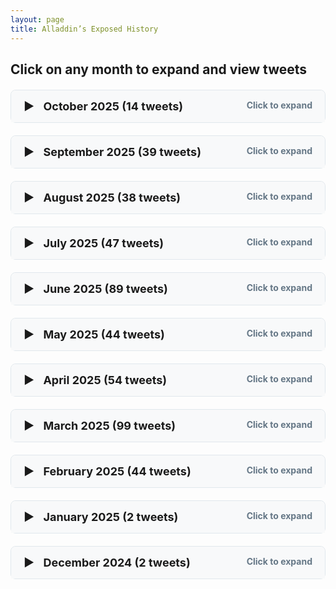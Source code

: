 ```yaml
---
layout: page
title: Alladdin’s Exposed History
---
```


## Click on any month to expand and view tweets


<div class="month-section" style="margin: 20px 0; border: 1px solid #e1e8ed; border-radius: 8px;">
  <div class="month-header" onclick="toggleMonth('2025_10')" style="padding: 15px 20px; background: #f8f9fa; cursor: pointer; font-weight: bold; font-size: 18px; border-radius: 8px 8px 0 0;">
    <span class="month-arrow" id="arrow_2025_10">▶</span>
    October 2025 (14 tweets)
    <span style="float: right; font-size: 14px; color: #657786;">Click to expand</span>
  </div>
  
  <div class="month-content" id="content_2025_10" style="display: none; padding: 20px;">
    <div class="loading-message" id="loading_2025_10" style="text-align: center; padding: 20px; color: #657786;">
      Loading tweets...
    </div>
    <div class="tweets-container" id="tweets_2025_10" style="display: none;">
      <div class="tweet-ids" data-tweet-ids="1976097579399250007,1975964273907286463,1975744368851259482,1975631807518216340,1975393026949382615,1974972855847985457,1974880242910347491,1974873703164018918,1974845125546418382,1974550777084682343,1974041147959042360,1973939704656752741,1973924534169546959,1973447845941526600"></div>
    </div>
  </div>
</div>

<div class="month-section" style="margin: 20px 0; border: 1px solid #e1e8ed; border-radius: 8px;">
  <div class="month-header" onclick="toggleMonth('2025_09')" style="padding: 15px 20px; background: #f8f9fa; cursor: pointer; font-weight: bold; font-size: 18px; border-radius: 8px 8px 0 0;">
    <span class="month-arrow" id="arrow_2025_09">▶</span>
    September 2025 (39 tweets)
    <span style="float: right; font-size: 14px; color: #657786;">Click to expand</span>
  </div>
  
  <div class="month-content" id="content_2025_09" style="display: none; padding: 20px;">
    <div class="loading-message" id="loading_2025_09" style="text-align: center; padding: 20px; color: #657786;">
      Loading tweets...
    </div>
    <div class="tweets-container" id="tweets_2025_09" style="display: none;">
      <div class="tweet-ids" data-tweet-ids="1973133846330875989,1973085350793789538,1972842445764427868,1972837228759179682,1972684408382705835,1972064154535317599,1971278627242377654,1971267672643076426,1971046142545662284,1970947939427348773,1970610447834587230,1970340225365966969,1969465009366581355,1968830562657034312,1968746681106665673,1968541900836848044,1968460958768185539,1967850229325353005,1967772543374500173,1965868891705364623,1965806156347220244,1965799270331891901,1965303056205230219,1965276287301489002,1965266587205706028,1965258107736699211,1965149334007414863,1964758196209471762,1964519376897618372,1964484225798983973,1964444378858209781,1964436288477770130,1964189074350080220,1963980452005601423,1963850306850275729,1963750350856622157,1963485978972332302,1963093856062157232,1962682376074768663"></div>
    </div>
  </div>
</div>

<div class="month-section" style="margin: 20px 0; border: 1px solid #e1e8ed; border-radius: 8px;">
  <div class="month-header" onclick="toggleMonth('2025_08')" style="padding: 15px 20px; background: #f8f9fa; cursor: pointer; font-weight: bold; font-size: 18px; border-radius: 8px 8px 0 0;">
    <span class="month-arrow" id="arrow_2025_08">▶</span>
    August 2025 (38 tweets)
    <span style="float: right; font-size: 14px; color: #657786;">Click to expand</span>
  </div>
  
  <div class="month-content" id="content_2025_08" style="display: none; padding: 20px;">
    <div class="loading-message" id="loading_2025_08" style="text-align: center; padding: 20px; color: #657786;">
      Loading tweets...
    </div>
    <div class="tweets-container" id="tweets_2025_08" style="display: none;">
      <div class="tweet-ids" data-tweet-ids="1962325911224610894,1962310770722758970,1962289512731886067,1962003641994535199,1961855304976507191,1961594306940350485,1961551937628712996,1961279899659878427,1961222372260024535,1960475410455781739,1960440731790925854,1959116661493309651,1958392322237829168,1958182493665857702,1957817251240849413,1956914311097376814,1956876313492615491,1956566476724256909,1956516205130371225,1956506360121532563,1956237722856907250,1955485212152041617,1955059852587438351,1954355948908163115,1954281391790928188,1953984891118662088,1953668508220633554,1953308276717961514,1953187963065778486,1953063518246179049,1952869398810902733,1951813915543056474,1951758628794364006,1951723685603311674,1951564895809339481,1951425664055472249,1951389977658470544,1951311964657033710"></div>
    </div>
  </div>
</div>

<div class="month-section" style="margin: 20px 0; border: 1px solid #e1e8ed; border-radius: 8px;">
  <div class="month-header" onclick="toggleMonth('2025_07')" style="padding: 15px 20px; background: #f8f9fa; cursor: pointer; font-weight: bold; font-size: 18px; border-radius: 8px 8px 0 0;">
    <span class="month-arrow" id="arrow_2025_07">▶</span>
    July 2025 (47 tweets)
    <span style="float: right; font-size: 14px; color: #657786;">Click to expand</span>
  </div>
  
  <div class="month-content" id="content_2025_07" style="display: none; padding: 20px;">
    <div class="loading-message" id="loading_2025_07" style="text-align: center; padding: 20px; color: #657786;">
      Loading tweets...
    </div>
    <div class="tweets-container" id="tweets_2025_07" style="display: none;">
      <div class="tweet-ids" data-tweet-ids="1950424803917418566,1950212730390270152,1950075763614433607,1949262207168168303,1949092342956466236,1948192396485001500,1947974990474694965,1947899087766028606,1947892418197787107,1947688088958079469,1947597492687696315,1947509229058695234,1947457673810853966,1947439843287478317,1946810944404803655,1946670169578950888,1946647917839724671,1946630895969997061,1946431199813279809,1946417666685555127,1946242910715781390,1946077234357281110,1946066102787690523,1946051701871394868,1945992389924921382,1945491899424366998,1945292218060669184,1944975878926033368,1944968477678420154,1944215697372197158,1944063217858215962,1943900768672920062,1943825717059629423,1943434382812893277,1943414382936961220,1943065655856521298,1942794509412135208,1942435100504801307,1942377243839275420,1941978012129374332,1941617787413127235,1941563904565395636,1941034664548094101,1940823757884383529,1940280894855815447,1940185956671529418,1940182340921434387"></div>
    </div>
  </div>
</div>

<div class="month-section" style="margin: 20px 0; border: 1px solid #e1e8ed; border-radius: 8px;">
  <div class="month-header" onclick="toggleMonth('2025_06')" style="padding: 15px 20px; background: #f8f9fa; cursor: pointer; font-weight: bold; font-size: 18px; border-radius: 8px 8px 0 0;">
    <span class="month-arrow" id="arrow_2025_06">▶</span>
    June 2025 (89 tweets)
    <span style="float: right; font-size: 14px; color: #657786;">Click to expand</span>
  </div>
  
  <div class="month-content" id="content_2025_06" style="display: none; padding: 20px;">
    <div class="loading-message" id="loading_2025_06" style="text-align: center; padding: 20px; color: #657786;">
      Loading tweets...
    </div>
    <div class="tweets-container" id="tweets_2025_06" style="display: none;">
      <div class="tweet-ids" data-tweet-ids="1939920908023701845,1939861823345271151,1939427058733433053,1939373138640253297,1938747735605453138,1938690203935482317,1938674070926577853,1938327163062640768,1938272152026779802,1938084922570482082,1938057721762496734,1938025003808886849,1937977181462008083,1937970791657697675,1937900248145272905,1937371261522391518,1937270603322413134,1937230013935558779,1937223313778266241,1936985214011441395,1936907856722452601,1936870622065254653,1936799043424067943,1936513928512569467,1936495529187320093,1936260775770784051,1936184241185780016,1936084649932955866,1935803530746503312,1935755750355116193,1935570110636318957,1935541049746702387,1935523493501694370,1935459749379850485,1935459744879423911,1935146322643898853,1935062472790282570,1934831619199656327,1934777093218267289,1934710762687045750,1934489519438336431,1934362880444408151,1934309094497865799,1934296714912879082,1934056021980250221,1933989487211893208,1933964330468270493,1933651460711199135,1933640718020726935,1933597788866236671,1933591637243859138,1933589236474659078,1933577805226225866,1933563002466226540,1933558923258483087,1933394585285181688,1933382186603790492,1933378838676853140,1933364212249608658,1933362726543503605,1933356828726837353,1933221299926806623,1933204727539360206,1932875810064773429,1932872170796966320,1932843917541593500,1932673169355161846,1932632827428020699,1932608653715972276,1932608616865148964,1932204362866069779,1931803400615686231,1931540665638265219,1931519624442765440,1931412963128222098,1931129099667284171,1931111825413984580,1930782325706822093,1930714618684686720,1930693124508262461,1930344130690863542,1930243226092372100,1930060443936231539,1930000633236468124,1929915360880296276,1929384687065051425,1929312940907520209,1929227101888287131,1929227098767716782"></div>
    </div>
  </div>
</div>

<div class="month-section" style="margin: 20px 0; border: 1px solid #e1e8ed; border-radius: 8px;">
  <div class="month-header" onclick="toggleMonth('2025_05')" style="padding: 15px 20px; background: #f8f9fa; cursor: pointer; font-weight: bold; font-size: 18px; border-radius: 8px 8px 0 0;">
    <span class="month-arrow" id="arrow_2025_05">▶</span>
    May 2025 (44 tweets)
    <span style="float: right; font-size: 14px; color: #657786;">Click to expand</span>
  </div>
  
  <div class="month-content" id="content_2025_05" style="display: none; padding: 20px;">
    <div class="loading-message" id="loading_2025_05" style="text-align: center; padding: 20px; color: #657786;">
      Loading tweets...
    </div>
    <div class="tweets-container" id="tweets_2025_05" style="display: none;">
      <div class="tweet-ids" data-tweet-ids="1928833458346012818,1928300126805569918,1928117126885212164,1927872464907825162,1927817468212564279,1927785790722998342,1927740354259722541,1927567555742343521,1927502604143136861,1927417048172236888,1927158316280488186,1927103618362020210,1927042402964869377,1926745221158568129,1926664826333323399,1926482142684414432,1926455323541246067,1926405139474022534,1926398864413581787,1926394879728357490,1926352063505551639,1926135104033751427,1926102137768919093,1926031182879158562,1924531522331410703,1923880935399039452,1923778424021143687,1923600574831878476,1923197116442345578,1923146673364287523,1921363534925140084,1921341049928131029,1920665402901729490,1920276847159390295,1920247342848000029,1919551921884446739,1919482695236911308,1919204174434021486,1919131140239085656,1919117504581865665,1918732090553598404,1918701132567756924,1918431895794209196,1918034120971608339"></div>
    </div>
  </div>
</div>

<div class="month-section" style="margin: 20px 0; border: 1px solid #e1e8ed; border-radius: 8px;">
  <div class="month-header" onclick="toggleMonth('2025_04')" style="padding: 15px 20px; background: #f8f9fa; cursor: pointer; font-weight: bold; font-size: 18px; border-radius: 8px 8px 0 0;">
    <span class="month-arrow" id="arrow_2025_04">▶</span>
    April 2025 (54 tweets)
    <span style="float: right; font-size: 14px; color: #657786;">Click to expand</span>
  </div>
  
  <div class="month-content" id="content_2025_04" style="display: none; padding: 20px;">
    <div class="loading-message" id="loading_2025_04" style="text-align: center; padding: 20px; color: #657786;">
      Loading tweets...
    </div>
    <div class="tweets-container" id="tweets_2025_04" style="display: none;">
      <div class="tweet-ids" data-tweet-ids="1917719485827461338,1917487666951774361,1917353555733930074,1917353549429690701,1917333183646904634,1916990954789343450,1916986967830446303,1916594192010322127,1916580125279142391,1916279436619501713,1915919643048657042,1915905415855907270,1915888125882093691,1915881500207104197,1915590482136121718,1915569191739920855,1914738496570576971,1914698406049546259,1914095787694227844,1914029893425459361,1913771779056672987,1913642874404831498,1913380952786567532,1913284302638379156,1913035011420459143,1912926156103233936,1912682177894183238,1912582542483406896,1912210375225094587,1911903681001447718,1911568636294357289,1911538544860102693,1911248836963483983,1911185539408994652,1910836054565019837,1910821687530315903,1910433341909893139,1909646726870290580,1909335994392039853,1908660141727371751,1908616852156375394,1908542724233408574,1908248999313711265,1908226733091807468,1908203244855366026,1908131517211213865,1907931878595977553,1907868501999587334,1907859306734657893,1907843391162888659,1907828380717768975,1907584629344817303,1907464407568863684,1907023594107891915"></div>
    </div>
  </div>
</div>

<div class="month-section" style="margin: 20px 0; border: 1px solid #e1e8ed; border-radius: 8px;">
  <div class="month-header" onclick="toggleMonth('2025_03')" style="padding: 15px 20px; background: #f8f9fa; cursor: pointer; font-weight: bold; font-size: 18px; border-radius: 8px 8px 0 0;">
    <span class="month-arrow" id="arrow_2025_03">▶</span>
    March 2025 (99 tweets)
    <span style="float: right; font-size: 14px; color: #657786;">Click to expand</span>
  </div>
  
  <div class="month-content" id="content_2025_03" style="display: none; padding: 20px;">
    <div class="loading-message" id="loading_2025_03" style="text-align: center; padding: 20px; color: #657786;">
      Loading tweets...
    </div>
    <div class="tweets-container" id="tweets_2025_03" style="display: none;">
      <div class="tweet-ids" data-tweet-ids="1906791751756427405,1906701489050907009,1906559286945169635,1906367729302425755,1906162472580722756,1906143131197722651,1906017722506350875,1905984093940006953,1905976182836797540,1905953855013032227,1905837031797797047,1905734763849343285,1905701212407959670,1905644002294055346,1905437892324798665,1905386290985796054,1905311151887466661,1904867698346963301,1904610082337468480,1904569859456799012,1904311068043673888,1904311061144289635,1904280399548997891,1904005225825890650,1903905268158640185,1903786226408206690,1903615325003792490,1903581384850944009,1903514305674588493,1903462953929891851,1903449435780100531,1903195404382114218,1903150347352158534,1903102554344448308,1902876441890418833,1902860181857325117,1902842401367928968,1902813942919147610,1902790847877230888,1902455588451446809,1902435978821923292,1902384577433460876,1902118833516896524,1902082486982889940,1901980159680360531,1901938164815528233,1901820475493282297,1901781122520142094,1901411111850631445,1901392810395488290,1901360560572105036,1901046558533062713,1901033161858920515,1900993162899755411,1900893931086266585,1900684403136712760,1900677062907580429,1900620774911729834,1900606730259648615,1900539831618248986,1900378903027356124,1900344367652512025,1900323577825566913,1899931664249131188,1899891660483416386,1899760402294059177,1899526108548075549,1899232365555143096,1899183830424015107,1899135117983154625,1898879980462825811,1898879966177083435,1898550375713554870,1898545025417400778,1898517266422968804,1898492731024159109,1898396845065322564,1898218120378249462,1898174108028092727,1898169073923768811,1897867490748707207,1897856729120899275,1897800697363464349,1897791747809575045,1897712112555684179,1897425342857413021,1897338952954065266,1897167364074168777,1896963507188367801,1896710815488610329,1896648418090516809,1896596666771456495,1896403029655437648,1896361816881770943,1896344156332855527,1896022972269256869,1895993185576333441,1895974507418091703,1895936404531920931"></div>
    </div>
  </div>
</div>

<div class="month-section" style="margin: 20px 0; border: 1px solid #e1e8ed; border-radius: 8px;">
  <div class="month-header" onclick="toggleMonth('2025_02')" style="padding: 15px 20px; background: #f8f9fa; cursor: pointer; font-weight: bold; font-size: 18px; border-radius: 8px 8px 0 0;">
    <span class="month-arrow" id="arrow_2025_02">▶</span>
    February 2025 (44 tweets)
    <span style="float: right; font-size: 14px; color: #657786;">Click to expand</span>
  </div>
  
  <div class="month-content" id="content_2025_02" style="display: none; padding: 20px;">
    <div class="loading-message" id="loading_2025_02" style="text-align: center; padding: 20px; color: #657786;">
      Loading tweets...
    </div>
    <div class="tweets-container" id="tweets_2025_02" style="display: none;">
      <div class="tweet-ids" data-tweet-ids="1895702333067038951,1895642251591659525,1895615527747289359,1895602921896886323,1895570331336618247,1895240197089931274,1895227747070300268,1895195424635629639,1895189091899318442,1894847764871475453,1894792310690619879,1894534069934846283,1894526384850026695,1894479714804261353,1894392458437435842,1894162932285817127,1893751470224531807,1893447868888858850,1893146125701403077,1892720600629547249,1892699769274823031,1892623556334518599,1892577788575600738,1892398540267102342,1892389080198959384,1891939325631180861,1891644524994208034,1890861312466415921,1889785864621813845,1889449008462237777,1889021177236160716,1887931792188993987,1887926838657196040,1887267545368916300,1887249301446824058,1886965085962158534,1886551270384869726,1886515109813420365,1886177740950249677,1886148871639703556,1886148423931363654,1886136421267722658,1886133918195204531,1886066985886200132"></div>
    </div>
  </div>
</div>

<div class="month-section" style="margin: 20px 0; border: 1px solid #e1e8ed; border-radius: 8px;">
  <div class="month-header" onclick="toggleMonth('2025_01')" style="padding: 15px 20px; background: #f8f9fa; cursor: pointer; font-weight: bold; font-size: 18px; border-radius: 8px 8px 0 0;">
    <span class="month-arrow" id="arrow_2025_01">▶</span>
    January 2025 (2 tweets)
    <span style="float: right; font-size: 14px; color: #657786;">Click to expand</span>
  </div>
  
  <div class="month-content" id="content_2025_01" style="display: none; padding: 20px;">
    <div class="loading-message" id="loading_2025_01" style="text-align: center; padding: 20px; color: #657786;">
      Loading tweets...
    </div>
    <div class="tweets-container" id="tweets_2025_01" style="display: none;">
      <div class="tweet-ids" data-tweet-ids="1877424939436835118,1877423625382334706"></div>
    </div>
  </div>
</div>

<div class="month-section" style="margin: 20px 0; border: 1px solid #e1e8ed; border-radius: 8px;">
  <div class="month-header" onclick="toggleMonth('2024_12')" style="padding: 15px 20px; background: #f8f9fa; cursor: pointer; font-weight: bold; font-size: 18px; border-radius: 8px 8px 0 0;">
    <span class="month-arrow" id="arrow_2024_12">▶</span>
    December 2024 (2 tweets)
    <span style="float: right; font-size: 14px; color: #657786;">Click to expand</span>
  </div>
  
  <div class="month-content" id="content_2024_12" style="display: none; padding: 20px;">
    <div class="loading-message" id="loading_2024_12" style="text-align: center; padding: 20px; color: #657786;">
      Loading tweets...
    </div>
    <div class="tweets-container" id="tweets_2024_12" style="display: none;">
      <div class="tweet-ids" data-tweet-ids="1867257042177532245,1865445233317560521"></div>
    </div>
  </div>
</div>

<style>
.month-section .month-header:hover {
  background: #e8f4fd;
}

.month-arrow {
  margin-right: 10px;
  transition: transform 0.2s;
}

.month-arrow.expanded {
  transform: rotate(90deg);
}

.tweet-embed {
  margin: 20px 0;
  text-align: center;
}
</style>

<script>
function toggleMonth(monthId) {
  const content = document.getElementById('content_' + monthId);
  const arrow = document.getElementById('arrow_' + monthId);
  const tweetsContainer = document.getElementById('tweets_' + monthId);
  const loading = document.getElementById('loading_' + monthId);
  
  if (content.style.display === 'none') {
    // Expand
    content.style.display = 'block';
    arrow.classList.add('expanded');
    
    // Load tweets if not already loaded
    if (!tweetsContainer.classList.contains('loaded')) {
      loading.style.display = 'block';
      tweetsContainer.style.display = 'none';
      
      // Get tweet IDs from data attribute
      const tweetIdsElement = tweetsContainer.querySelector('.tweet-ids');
      const tweetIds = tweetIdsElement.getAttribute('data-tweet-ids').split(',');
      
      // Create tweet embeds dynamically
      tweetIds.forEach(function(tweetId) {
        const tweetDiv = document.createElement('div');
        tweetDiv.className = 'tweet-embed';
        tweetDiv.innerHTML = '<blockquote class="twitter-tweet" data-theme="light" data-width="100%"><a href="https://twitter.com/x/status/' + tweetId + '"></a></blockquote>';
        tweetsContainer.appendChild(tweetDiv);
      });
      
      // Load Twitter widgets
      setTimeout(function() {
        if (typeof twttr !== 'undefined' && twttr.ready) {
          twttr.widgets.load(tweetsContainer);
        }
        loading.style.display = 'none';
        tweetsContainer.style.display = 'block';
        tweetsContainer.classList.add('loaded');
      }, 1000);
    } else {
      loading.style.display = 'none';
      tweetsContainer.style.display = 'block';
    }
  } else {
    // Collapse
    content.style.display = 'none';
    arrow.classList.remove('expanded');
  }
}
</script>
